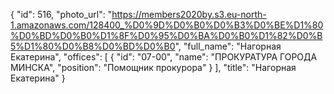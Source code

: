 {
    "id": 516,
    "photo_url": "https://members2020by.s3.eu-north-1.amazonaws.com/128400_%D0%9D%D0%B0%D0%B3%D0%BE%D1%80%D0%BD%D0%B0%D1%8F%D0%95%D0%BA%D0%B0%D1%82%D0%B5%D1%80%D0%B8%D0%BD%D0%B0",
    "full_name": "Нагорная Екатерина",
    "offices": [
        {
            "id": "07-00",
            "name": "ПРОКУРАТУРА ГОРОДА МИНСКА",
            "position": "Помощник прокурора"
        }
    ],
    "title": "Нагорная Екатерина"
}